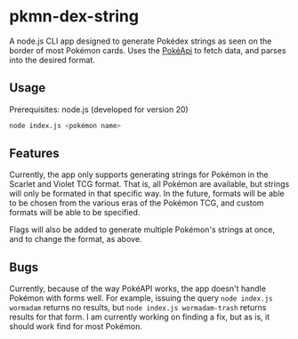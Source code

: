 # pkmn-dex-string
A node.js CLI app designed to generate Pokédex strings as seen on the border of most Pokémon cards. Uses the [PokéApi](https://pokeapi.co/) to fetch data, and parses into the desired format.

## Usage
Prerequisites: node.js (developed for version 20)
```bash
node index.js <pokémon name>
```

## Features
Currently, the app only supports generating strings for Pokémon in the Scarlet and Violet TCG format. That is, all Pokémon are available, but strings will only be formated in that specific way. In the future, formats will be able to be chosen from the various eras of the Pokémon TCG, and custom formats will be able to be specified.

Flags will also be added to generate multiple Pokémon's strings at once, and to change the format, as above.

## Bugs
Currently, because of the way PokéAPI works, the app doesn't handle Pokémon with forms well. For example, issuing the query `node index.js wormadam` returns no results, but `node index.js wormadam-trash` returns results for that form. I am currently working on finding a fix, but as is, it should work find for most Pokémon.